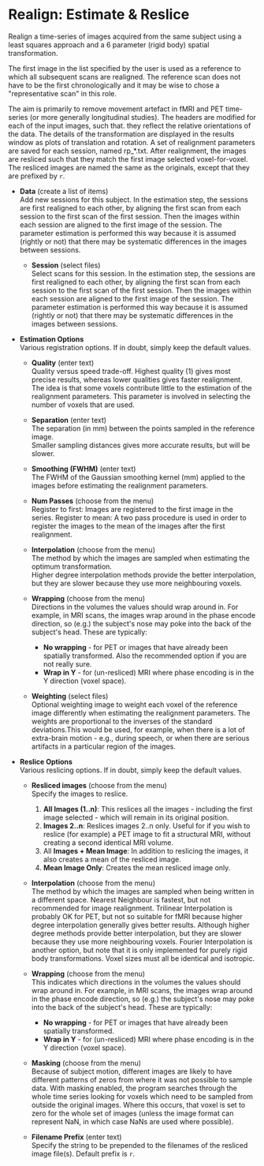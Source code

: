 # Realign: Estimate & Reslice  
Realign a time-series of images acquired from the same subject using a least squares approach and a 6 parameter (rigid body) spatial transformation.  
  
The first image in the list specified by the user is used as a reference to which all subsequent scans are realigned. The reference scan does not have to be the first chronologically and it may be wise to chose a "representative scan" in this role.  
  
The aim is primarily to remove movement artefact in fMRI and PET time-series (or more generally longitudinal studies). The headers are modified for each of the input images, such that. they reflect the relative orientations of the data. The details of the transformation are displayed in the results window as plots of translation and rotation. A set of realignment parameters are saved for each session, named rp_*.txt. After realignment, the images are resliced such that they match the first image selected voxel-for-voxel. The resliced images are named the same as the originals, except that they are prefixed by ``r``.  

* **Data** (create a list of items)  
Add new sessions for this subject. In the estimation step, the sessions are first realigned to each other, by aligning the first scan from each session to the first scan of the first session.  Then the images within each session are aligned to the first image of the session. The parameter estimation is performed this way because it is assumed (rightly or not) that there may be systematic differences in the images between sessions.  

    * **Session** (select files)  
    Select scans for this session. In the estimation step, the sessions are first realigned to each other, by aligning the first scan from each session to the first scan of the first session.  Then the images within each session are aligned to the first image of the session. The parameter estimation is performed this way because it is assumed (rightly or not) that there may be systematic differences in the images between sessions.  

* **Estimation Options**   
Various registration options. If in doubt, simply keep the default values.  

    * **Quality** (enter text)  
    Quality versus speed trade-off. Highest quality (1) gives most precise results, whereas lower qualities gives faster realignment. The idea is that some voxels contribute little to the estimation of the realignment parameters. This parameter is involved in selecting the number of voxels that are used.  

    * **Separation** (enter text)  
    The separation (in mm) between the points sampled in the reference image.  
    Smaller sampling distances gives more accurate results, but will be slower.  

    * **Smoothing (FWHM)** (enter text)  
    The FWHM of the Gaussian smoothing kernel (mm) applied to the images before estimating the realignment parameters.  

    * **Num Passes** (choose from the menu)  
    Register to first: Images are registered to the first image in the series.  Register to mean: A two pass procedure is used in order to register the images to the mean of the images after the first realignment.  

    * **Interpolation** (choose from the menu)  
    The method by which the images are sampled when estimating the optimum transformation.  
    Higher degree interpolation methods provide the better interpolation, but they are slower because they use more neighbouring voxels.  

    * **Wrapping** (choose from the menu)  
    Directions in the volumes the values should wrap around in. For example, in MRI scans, the images wrap around in the phase encode direction, so (e.g.) the subject's nose may poke into the back of the subject's head. These are typically:  
        * **No wrapping** - for PET or images that have already been spatially transformed. Also the recommended option if you are not really sure.  
        * **Wrap in  Y**  - for (un-resliced) MRI where phase encoding is in the Y direction (voxel space).  

    * **Weighting** (select files)  
    Optional weighting image to weight each voxel of the reference image differently when estimating the realignment parameters. The weights are proportional to the inverses of the standard deviations.This would be used, for example, when there is a lot of extra-brain motion - e.g., during speech, or when there are serious artifacts in a particular region of the images.  

* **Reslice Options**   
Various reslicing options. If in doubt, simply keep the default values.  

    * **Resliced images** (choose from the menu)  
    Specify the images to reslice.  
        1. **All Images (1..n)**:  This reslices all the images - including the first image selected - which will remain in its original position.  
        2. **Images 2..n**:  Reslices images 2..n only. Useful for if you wish to reslice (for example) a PET image to fit a structural MRI, without creating a second identical MRI volume.  
        3. All **Images + Mean Image**:  In addition to reslicing the images, it also creates a mean of the resliced image.  
        4. **Mean Image Only**:  Creates the mean resliced image only.  

    * **Interpolation** (choose from the menu)  
    The method by which the images are sampled when being written in a different space. Nearest Neighbour is fastest, but not recommended for image realignment. Trilinear Interpolation is probably OK for PET, but not so suitable for fMRI because higher degree interpolation generally gives better results. Although higher degree methods provide better interpolation, but they are slower because they use more neighbouring voxels. Fourier Interpolation is another option, but note that it is only implemented for purely rigid body transformations.  Voxel sizes must all be identical and isotropic.  

    * **Wrapping** (choose from the menu)  
    This indicates which directions in the volumes the values should wrap around in. For example, in MRI scans, the images wrap around in the phase encode direction, so (e.g.) the subject's nose may poke into the back of the subject's head. These are typically:  
        * **No wrapping** - for PET or images that have already been spatially transformed.  
        * **Wrap in  Y**  - for (un-resliced) MRI where phase encoding is in the Y direction (voxel space).  

    * **Masking** (choose from the menu)  
    Because of subject motion, different images are likely to have different patterns of zeros from where it was not possible to sample data. With masking enabled, the program searches through the whole time series looking for voxels which need to be sampled from outside the original images. Where this occurs, that voxel is set to zero for the whole set of images (unless the image format can represent NaN, in which case NaNs are used where possible).  

    * **Filename Prefix** (enter text)  
    Specify the string to be prepended to the filenames of the resliced image file(s). Default prefix is ``r``.  
